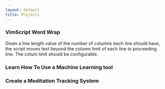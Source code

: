 ```yaml
---
layout: default
title: Projects
---
```


<h3>VimScript Word Wrap</h3>
<p>
  Given a line length value of the number of columns each line should have,
  the script moves text beyond the column limit of each line to proceeding line.
  The colum limit should be configurable.
</p>

<h3>Learn How To Use a Machine Learning tool</h3>

<h3>Create a Meditation Tracking System</h3>
